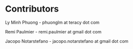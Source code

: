 Contributors
============

Ly Minh Phuong - phuonglm at teracy dot com

Remi Paulmier  - remi.paulmier at gmail dot com

Jacopo Notarstefano - jacopo.notarstefano at gmail dot com
